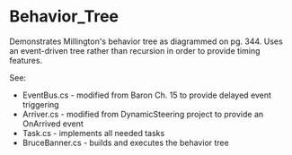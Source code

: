 # Behavior_Tree
 
Demonstrates Millington's behavior tree as diagrammed on pg. 344. Uses an event-driven tree rather than recursion in order to provide timing features.

See:
* EventBus.cs - modified from Baron Ch. 15 to provide delayed event triggering
* Arriver.cs - modified from DynamicSteering project to provide an OnArrived event
* Task.cs - implements all needed tasks
* BruceBanner.cs - builds and executes the behavior tree

